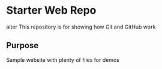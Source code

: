 # Starter Web Repo
alter
This repository is for showing how Git and GitHub work

## Purpose

Sample website with plenty of files for demos